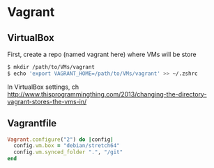 # Vagrant
## VirtualBox
First, create a repo (named vagrant here) where VMs will be store 
```bash
$ mkdir /path/to/VMs/vagrant
$ echo 'export VAGRANT_HOME=/path/to/VMs/vagrant' >> ~/.zshrc
```
In VirtualBox settings, ch
http://www.thisprogrammingthing.com/2013/changing-the-directory-vagrant-stores-the-vms-in/
## Vagrantfile
```ruby
Vagrant.configure("2") do |config|
  config.vm.box = "debian/stretch64"
  config.vm.synced_folder ".", "/git"
end
```

<!--stackedit_data:
eyJoaXN0b3J5IjpbMTcwNTM1NTQzMiwxNTI5NjI2MjIzXX0=
-->